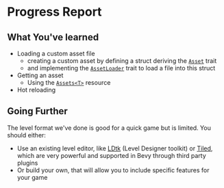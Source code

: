 # Progress Report

## What You've learned

* Loading a custom asset file
  * creating a custom asset by defining a struct deriving the [`Asset`](https://docs.rs/bevy/0.15.0-rc.3/bevy/asset/trait.Asset.html) trait
  * and implementing the [`AssetLoader`](https://docs.rs/bevy/0.15.0-rc.3/bevy/asset/trait.AssetLoader.html) trait to load a file into this struct
* Getting an asset
  * Using the [`Assets<T>`](https://docs.rs/bevy/0.15.0-rc.3/bevy/asset/struct.Assets.html) resource
* Hot reloading

## Going Further

The level format we've done is good for a quick game but is limited. You should either:
* Use an existing level editor, like [LDtk](https://ldtk.io) (Level Designer toolkit) or [Tiled](https://www.mapeditor.org), which are very powerful and supported in Bevy through third party plugins
* Or build your own, that will allow you to include specific features for your game
